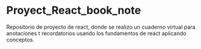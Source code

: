 # Proyect_React_book_note
Repositorio de proyecto de react, donde se realizo un cuaderno virtual para anotaciones t recordatorios usando los fundamentos de react aplicando conceptos.
